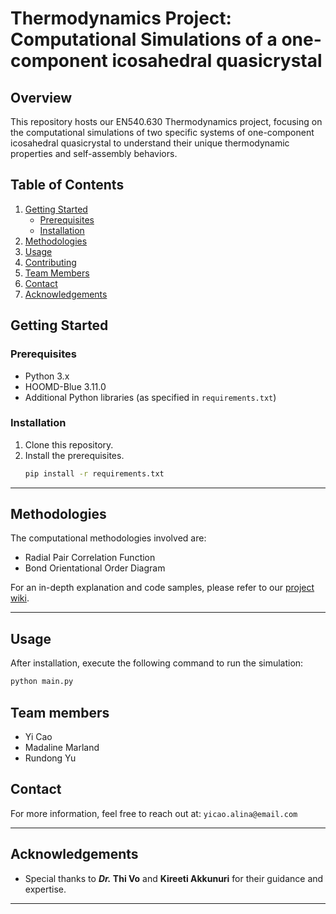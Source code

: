 
# Thermodynamics Project: Computational Simulations of a one-component icosahedral quasicrystal
## Overview
This repository hosts our EN540.630 Thermodynamics project, focusing on the computational simulations of two specific systems of one-component icosahedral quasicrystal to understand their unique thermodynamic properties and self-assembly behaviors.

## Table of Contents
1. [Getting Started](#Getting-Started)
    - [Prerequisites](#Prerequisites)
    - [Installation](#Installation)
2. [Methodologies](#Methodologies)
3. [Usage](#Usage)
4. [Contributing](#Contributing)
5. [Team Members](#Team-Members)
6. [Contact](#Contact)
7. [Acknowledgements](#Acknowledgements)

## Getting Started

### Prerequisites
- Python 3.x
- HOOMD-Blue 3.11.0
- Additional Python libraries (as specified in `requirements.txt`)

### Installation
1. Clone this repository.
2. Install the prerequisites.
    ```bash
    pip install -r requirements.txt
    ```

---

## Methodologies
The computational methodologies involved are:
- Radial Pair Correlation Function
- Bond Orientational Order Diagram

For an in-depth explanation and code samples, please refer to our [project wiki](#).

---

## Usage
After installation, execute the following command to run the simulation:
```bash
python main.py
```
## Team members
- Yi Cao
- Madaline Marland
- Rundong Yu

## Contact
For more information, feel free to reach out at: `yicao.alina@email.com`

---

## Acknowledgements
- Special thanks to **_Dr._ Thi Vo** and **Kireeti Akkunuri** for their guidance and expertise.

---